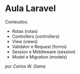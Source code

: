 # Aula Laravel

Conteudos: 
* Rotas (rotas)
* Controllers (controllers)
* View (views)
* Validator e Request (forms)
* Session e Middleware (session)
* Model e Migration (models)

_por Carlos W. Gama_ 